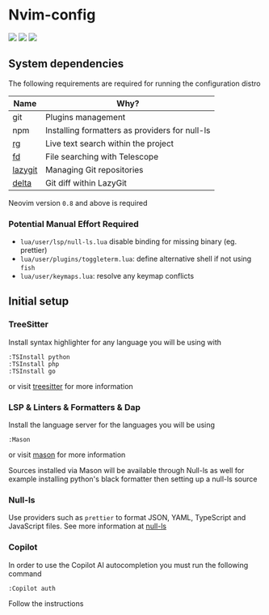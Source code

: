 # Nvim-config

<a href="https://dotfyle.com/ktunprasert/nvim-config"><img src="https://dotfyle.com/ktunprasert/nvim-config/badges/plugins?style=flat" /></a>
<a href="https://dotfyle.com/ktunprasert/nvim-config"><img src="https://dotfyle.com/ktunprasert/nvim-config/badges/leaderkey?style=flat" /></a>
<a href="https://dotfyle.com/ktunprasert/nvim-config"><img src="https://dotfyle.com/ktunprasert/nvim-config/badges/plugin-manager?style=flat" /></a>

## System dependencies

The following requirements are required for running the configuration distro

| Name                                                 | Why?                                           |
| ---------------------------------------------------- | ---------------------------------------------- |
| git                                                  | Plugins management                             |
| npm                                                  | Installing formatters as providers for null-ls |
| [rg](https://github.com/BurntSushi/ripgrep)          | Live text search within the project            |
| [fd](https://github.com/sharkdp/fd)                  | File searching with Telescope                  |
| [lazygit](https://github.com/jesseduffield/lazygit/) | Managing Git repositories                      |
| [delta](https://github.com/dandavison/delta)         | Git diff within LazyGit                        |

Neovim version `0.8` and above is required

### Potential Manual Effort Required

- `lua/user/lsp/null-ls.lua` disable binding for missing binary (eg. prettier)
- `lua/user/plugins/toggleterm.lua`: define alternative shell if not using `fish`
- `lua/user/keymaps.lua`: resolve any keymap conflicts

## Initial setup

### TreeSitter

Install syntax highlighter for any language you will be using with

```vim
:TSInstall python
:TSInstall php
:TSInstall go
```

or visit [treesitter](https://github.com/nvim-treesitter/nvim-treesitter/) for
more information

### LSP & Linters & Formatters & Dap

Install the language server for the languages you will be using

```vim
:Mason
```

or visit [mason](https://github.com/williamboman/mason-lspconfig.nvim) for
more information

Sources installed via Mason will be available through Null-ls as well
for example installing python's black formatter then setting up a null-ls source

### Null-ls

Use providers such as `prettier` to format JSON, YAML, TypeScript and JavaScript
files. See more information at [null-ls](https://github.com/jose-elias-alvarez/null-ls.nvim/)

### Copilot

In order to use the Copilot AI autocompletion you must run the following command

```vim
:Copilot auth
```

Follow the instructions

